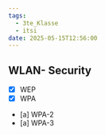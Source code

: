 ```yaml
---
tags:
  - 3te_Klasse
  - itsi
date: 2025-05-15T12:56:00
---
```


## WLAN- Security
- [x] WEP
- [x] WPA
- [a] WPA-2
- [a] WPA-3

